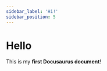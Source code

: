 ```yaml
---
sidebar_label: 'Hi!'
sidebar_position: 5
---
```


# Hello

This is my **first Docusaurus document**!